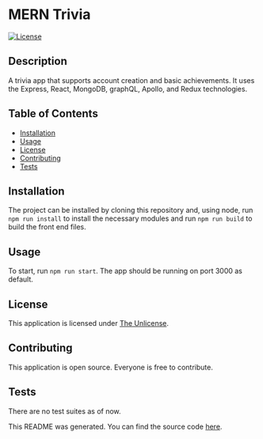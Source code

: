 # MERN Trivia
[![License](https://img.shields.io/badge/license-The%20Unlicense-brightgreen)](https://www.choosealicense.com/licenses/unlicense)
## Description
A trivia app that supports account creation and basic achievements. It uses the Express, React, MongoDB, graphQL, Apollo, and Redux technologies.
## Table of Contents
- [Installation](#installation)
- [Usage](#usage)
- [License](#license)
- [Contributing](#contributing)
- [Tests](#tests)
## Installation
The project can be installed by cloning this repository and, using node, run `npm run install` to install the necessary modules and run `npm run build` to build the front end files.
## Usage
To start, run `npm run start`. The app should be running on port 3000 as default.
## License
This application is licensed under [The Unlicense](https://www.choosealicense.com/licenses/unlicense).
## Contributing
This application is open source. Everyone is free to contribute.
## Tests
There are no test suites as of now.

This README was generated. You can find the source code [here](https://github.com/herald-of-spring/readme-shortcut).